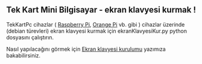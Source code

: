 
Tek Kart Mini Bilgisayar - ekran klavyesi kurmak !
--------------

TekKartPc cihazlar ( [Raspberry Pi](http://tekkartpc.com/bilgi/raspberry-pi/), [Orange Pi](http://tekkartpc.com/bilgi/orange-pi/) vb. gibi ) cihazlar üzerinde (debian türevleri) ekran klavyesi kurmak için ekranKlavyesiKur.py python dosyasını çalıştırın.

Nasıl yapılacağını görmek için [Ekran klavyesi kurulumu](http://tekkartpc.com/ekran-klavyesi-kurulumu/) yazımıza bakabilirsiniz.

